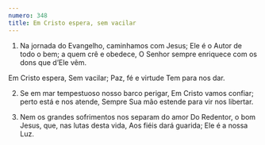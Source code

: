 ```yaml
---
numero: 348
title: Em Cristo espera, sem vacilar
---
```

1. Na jornada do Evangelho, caminhamos com Jesus;
Ele é o Autor de todo o bem; a quem crê e obedece,
O Senhor sempre enriquece com os dons que d’Ele vêm.

Em Cristo espera,
Sem vacilar;
Paz, fé e virtude
Tem para nos dar.

2. Se em mar tempestuoso nosso barco perigar,
Em Cristo vamos confiar; perto está e nos atende,
Sempre Sua mão estende para vir nos libertar.

3. Nem os grandes sofrimentos nos separam do amor
Do Redentor, o bom Jesus, que, nas lutas desta vida,
Aos fiéis dará guarida; Ele é a nossa Luz.
